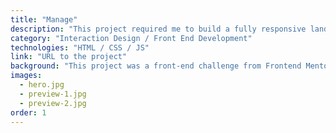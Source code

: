 ```yaml
---
title: "Manage"
description: "This project required me to build a fully responsive landing page to the designs provided. I used HTML5, along with CSS Grid and JavaScript for the areas that required interactivity, such as the testimonial slider."
category: "Interaction Design / Front End Development"
technologies: "HTML / CSS / JS"
link: "URL to the project"
background: "This project was a front-end challenge from Frontend Mentor. It’s a platform that enables you to practice building websites to a design and project brief. Each challenge includes mobile and desktop designs to show how the website should look at different screen sizes. Creating these projects has helped me refine my workflow and solve real-world coding problems. I’ve learned something new with each project, helping me to improve and adapt my style."
images:
  - hero.jpg
  - preview-1.jpg
  - preview-2.jpg
order: 1
---
```

